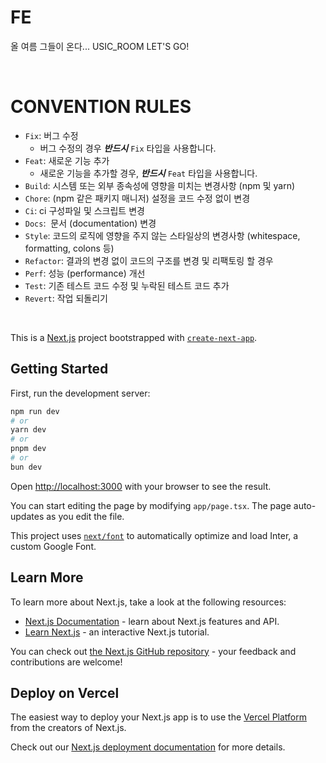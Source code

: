 # FE

올 여름 그들이 온다... USIC_ROOM LET'S GO!

<br/>

# CONVENTION RULES

- `Fix`: 버그 수정
  - 버그 수정의 경우 **_반드시_** `Fix` 타입을 사용합니다.
- `Feat`: 새로운 기능 추가
  - 새로운 기능을 추가할 경우, **_반드시_** `Feat` 타입을 사용합니다.
- `Build`: 시스템 또는 외부 종속성에 영향을 미치는 변경사항 (npm 및 yarn)
- `Chore`: (npm 같은 패키지 매니저) 설정을 코드 수정 없이 변경
- `Ci`: ci 구성파일 및 스크립트 변경
- `Docs`:  문서 (documentation) 변경
- `Style`: 코드의 로직에 영향을 주지 않는 스타일상의 변경사항 (whitespace, formatting, colons 등)
- `Refactor`: 결과의 변경 없이 코드의 구조를 변경 및 리팩토링 할 경우
- `Perf`: 성능 (performance) 개선
- `Test`: 기존 테스트 코드 수정 및 누락된 테스트 코드 추가
- `Revert`: 작업 되돌리기

<br/>

This is a [Next.js](https://nextjs.org/) project bootstrapped with [`create-next-app`](https://github.com/vercel/next.js/tree/canary/packages/create-next-app).

## Getting Started

First, run the development server:

```bash
npm run dev
# or
yarn dev
# or
pnpm dev
# or
bun dev
```

Open [http://localhost:3000](http://localhost:3000) with your browser to see the result.

You can start editing the page by modifying `app/page.tsx`. The page auto-updates as you edit the file.

This project uses [`next/font`](https://nextjs.org/docs/basic-features/font-optimization) to automatically optimize and load Inter, a custom Google Font.

## Learn More

To learn more about Next.js, take a look at the following resources:

- [Next.js Documentation](https://nextjs.org/docs) - learn about Next.js features and API.
- [Learn Next.js](https://nextjs.org/learn) - an interactive Next.js tutorial.

You can check out [the Next.js GitHub repository](https://github.com/vercel/next.js/) - your feedback and contributions are welcome!

## Deploy on Vercel

The easiest way to deploy your Next.js app is to use the [Vercel Platform](https://vercel.com/new?utm_medium=default-template&filter=next.js&utm_source=create-next-app&utm_campaign=create-next-app-readme) from the creators of Next.js.

Check out our [Next.js deployment documentation](https://nextjs.org/docs/deployment) for more details.


